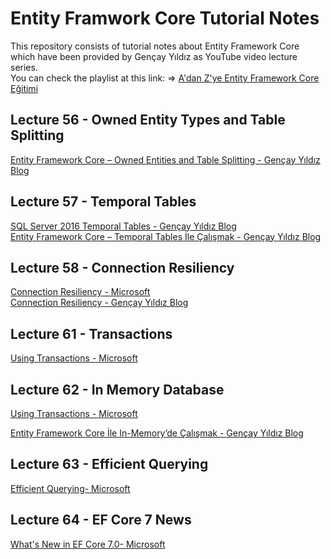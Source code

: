 # Entity Framwork Core Tutorial Notes
<a>This repository consists of tutorial notes about Entity Framework Core which have been provided by Gençay Yıldız as YouTube video lecture series.</a><br/>
You can check the playlist at this link: => <a href="https://www.youtube.com/playlist?list=PLQVXoXFVVtp1o3nq3-IXv42bPaFlzroBE">A'dan Z'ye Entity Framework Core Eğitimi</a>


## Lecture 56 - Owned Entity Types and Table Splitting
<a target="blank" href="https://www.gencayyildiz.com/blog/entity-framework-core-owned-entities-and-table-splitting/">Entity Framework Core – Owned Entities and Table Splitting - Gençay Yıldız Blog</a>

## Lecture 57 - Temporal Tables
<a target="blank" href="https://www.gencayyildiz.com/blog/sql-server-2016-temporal-tables/">SQL Server 2016 Temporal Tables - Gençay Yıldız Blog</a><br>
<a target="blank" href="https://www.gencayyildiz.com/blog/entity-framework-core-temporal-tables-ile-calismak/">Entity Framework Core – Temporal Tables İle Çalışmak - Gençay Yıldız Blog</a>

## Lecture 58 - Connection Resiliency

<a target="blank" href="https://learn.microsoft.com/en-us/ef/core/miscellaneous/connection-resiliency">Connection Resiliency - Microsoft</a><br>
<a target="blank" href="https://www.gencayyildiz.com/blog/entity-framework-core-connection-resiliency/">Connection Resiliency - Gençay Yıldız Blog</a>


## Lecture 61 - Transactions

<a target="blank" href="https://learn.microsoft.com/en-us/ef/core/saving/transactions">Using Transactions - Microsoft</a><br>

## Lecture 62 - In Memory Database
<a target="blank" href="https://learn.microsoft.com/en-us/ef/core/providers/in-memory/?tabs=dotnet-core-cli">Using Transactions - Microsoft</a><br>

<a target="blank" href="https://www.gencayyildiz.com/blog/entity-framework-core-ile-in-memoryde-calismak/">Entity Framework Core İle In-Memory’de Çalışmak - Gençay Yıldız Blog</a><br>

## Lecture 63 - Efficient Querying
<a target="blank" href="https://learn.microsoft.com/tr-tr/ef/core/performance/efficient-querying">Efficient Querying- Microsoft</a><br>

## Lecture 64 - EF Core 7 News
<a target="blank" href="https://learn.microsoft.com/en-us/ef/core/what-is-new/ef-core-7.0/whatsnew">What's New in EF Core 7.0- Microsoft</a><br>




